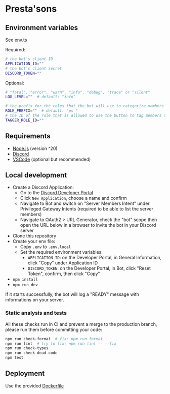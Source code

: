 # Presta'sons

## Environment variables

See [env.ts](src/env.ts)

Required:

```bash
# the bot's client ID
APPLICATION_ID=""
# the bot's client secret
DISCORD_TOKEN=""
```

Optional:

```bash
# "fatal", "error", "warn", "info", "debug", "trace" or "silent"
LOG_LEVEL=""  # default: "info"

# the prefix for the roles that the bot will use to categorize members
ROLE_PREFIX=""  # default: "ps "
# the ID of the role that is allowed to use the button to tag members that have not responded to a survey
TAGGER_ROLE_ID=""
```

## Requirements

- [Node.js](https://nodejs.org) (version ^20)
- [Discord](https://discord.com)
- [VSCode](https://code.visualstudio.com) (optional but recommended)

## Local development

- Create a Discord Application:
  - Go to the [Discord Developer Portal](https://discord.com/developers/applications)
  - Click `New Application`, choose a name and confirm
  - Navigate to Bot and switch on "Server Members Intent" under Privileged Gateway Intents (required to be able to list the server members)
  - Navigate to OAuth2 > URL Generator, check the "bot" scope then open the URL below in a browser to invite the bot in your Discord server
- Clone this repository
- Create your env file:
  - Copy `.env` to `.env.local`
  - Set the required environment variables:
    - `APPLICATION_ID`: on the Developer Portal, in General Information, click "Copy" under Application ID
    - `DISCORD_TOKEN`: on the Developer Portal, in Bot, click "Reset Token", confirm, then click "Copy"
- `npm install`
- `npm run dev`

If it starts successfully, the bot will log a "READY" message with informations on your server.

### Static analysis and tests

All these checks run in CI and prevent a merge to the production branch, please run them before committing your code:

```bash
npm run check-format  # fix: npm run format
npm run lint  # try to fix: npm run lint -- --fix
npm run check-types
npm run check-dead-code
npm test
```

## Deployment

Use the provided [Dockerfile](Dockerfile)
